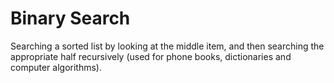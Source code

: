 # Binary Search

Searching a sorted list by looking at the middle item, and then searching the appropriate half recursively (used for phone books, dictionaries and computer algorithms).